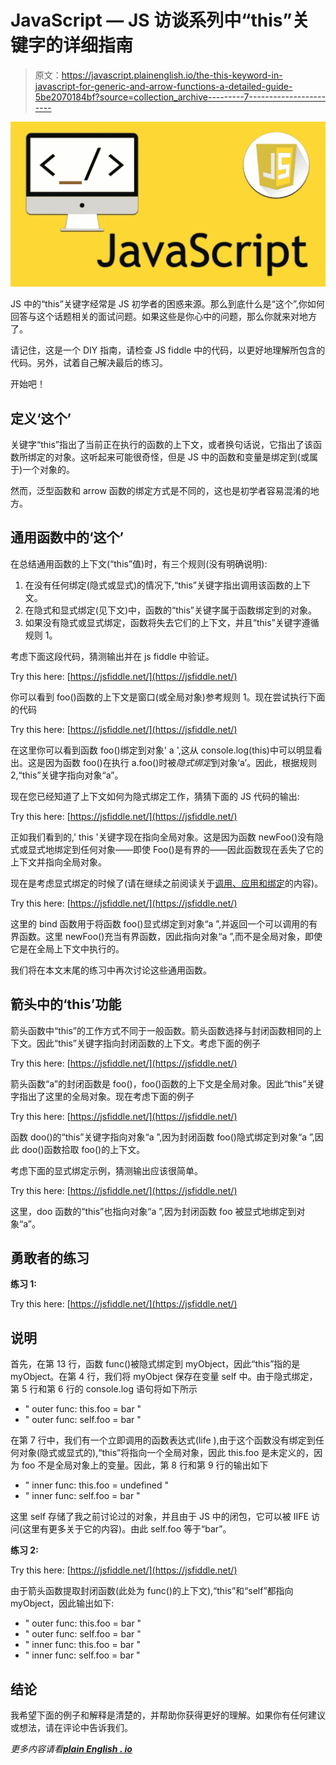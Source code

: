 # JavaScript — JS 访谈系列中“this”关键字的详细指南

> 原文：<https://javascript.plainenglish.io/the-this-keyword-in-javascript-for-generic-and-arrow-functions-a-detailed-guide-5be2070184bf?source=collection_archive---------7----------------------->

![](img/40b7737f77a1fdf856d7eb1633bd84f8.png)

JS 中的“this”关键字经常是 JS 初学者的困惑来源。那么到底什么是“这个”,你如何回答与这个话题相关的面试问题。如果这些是你心中的问题，那么你就来对地方了。

请记住，这是一个 DIY 指南，请检查 JS fiddle 中的代码，以更好地理解所包含的代码。另外，试着自己解决最后的练习。

开始吧！

## **定义‘这个’**

关键字“this”指出了当前正在执行的函数的上下文，或者换句话说，它指出了该函数所绑定的对象。这听起来可能很奇怪，但是 JS 中的函数和变量是绑定到(或属于)一个对象的。

然而，泛型函数和 arrow 函数的绑定方式是不同的，这也是初学者容易混淆的地方。

## **通用函数中的‘这个’**

在总结通用函数的上下文(“this”值)时，有三个规则(没有明确说明):

1.  在没有任何绑定(隐式或显式)的情况下,“this”关键字指出调用该函数的上下文。
2.  在隐式和显式绑定(见下文)中，函数的“this”关键字属于函数绑定到的对象。
3.  如果没有隐式或显式绑定，函数将失去它们的上下文，并且“this”关键字遵循规则 1。

考虑下面这段代码，猜测输出并在 js fiddle 中验证。

Try this here: [https://jsfiddle.net/](https://jsfiddle.net/)

你可以看到 foo()函数的上下文是窗口(或全局对象)参考规则 1。现在尝试执行下面的代码

Try this here: [https://jsfiddle.net/](https://jsfiddle.net/)

在这里你可以看到函数 foo()绑定到对象' a ',这从 console.log(this)中可以明显看出。这是因为函数 foo()在执行 a.foo()时被*隐式绑定*到对象‘a’。因此，根据规则 2,“this”关键字指向对象“a”。

现在您已经知道了上下文如何为隐式绑定工作，猜猜下面的 JS 代码的输出:

Try this here: [https://jsfiddle.net/](https://jsfiddle.net/)

正如我们看到的,' this '关键字现在指向全局对象。这是因为函数 newFoo()没有隐式或显式地绑定到任何对象——即使 Foo()是有界的——因此函数现在丢失了它的上下文并指向全局对象。

现在是考虑显式绑定的时候了(请在继续之前阅读关于[调用、应用和绑定](https://developer.mozilla.org/en-US/docs/Web/JavaScript/Reference/Global_Objects/Function/call#)的内容)。

Try this here: [https://jsfiddle.net/](https://jsfiddle.net/)

这里的 bind 函数用于将函数 foo()显式绑定到对象“a ”,并返回一个可以调用的有界函数。这里 newFoo()充当有界函数，因此指向对象“a ”,而不是全局对象，即使它是在全局上下文中执行的。

我们将在本文末尾的练习中再次讨论这些通用函数。

## **箭头中的‘this’功能**

箭头函数中“this”的工作方式不同于一般函数。箭头函数选择与封闭函数相同的上下文。因此“this”关键字指向封闭函数的上下文。考虑下面的例子

Try this here: [https://jsfiddle.net/](https://jsfiddle.net/)

箭头函数“a”的封闭函数是 foo()，foo()函数的上下文是全局对象。因此“this”关键字指出了这里的全局对象。现在考虑下面的例子

Try this here: [https://jsfiddle.net/](https://jsfiddle.net/)

函数 doo()的“this”关键字指向对象“a ”,因为封闭函数 foo()隐式绑定到对象“a ”,因此 doo()函数拾取 foo()的上下文。

考虑下面的显式绑定示例，猜测输出应该很简单。

Try this here: [https://jsfiddle.net/](https://jsfiddle.net/)

这里，doo 函数的“this”也指向对象“a ”,因为封闭函数 foo 被显式地绑定到对象“a”。

## **勇敢者的练习**

**练习 1:**

Try this here: [https://jsfiddle.net/](https://jsfiddle.net/)

## 说明

首先，在第 13 行，函数 func()被隐式绑定到 myObject，因此“this”指的是 myObject。在第 4 行，我们将 myObject 保存在变量 self 中。由于隐式绑定，第 5 行和第 6 行的 console.log 语句将如下所示

*   " outer func: this.foo = bar "
*   " outer func: self.foo = bar "

在第 7 行中，我们有一个立即调用的函数表达式(life ),由于这个函数没有绑定到任何对象(隐式或显式的),“this”将指向一个全局对象，因此 this.foo 是未定义的，因为 foo 不是全局对象上的变量。因此，第 8 行和第 9 行的输出如下

*   " inner func: this.foo = undefined "
*   " inner func: self.foo = bar "

这里 self 存储了我之前讨论过的对象，并且由于 JS 中的闭包，它可以被 IIFE 访问(这里有更多关于它的内容)。由此 self.foo 等于“bar”。

**练习 2:**

Try this here: [https://jsfiddle.net/](https://jsfiddle.net/)

由于箭头函数提取封闭函数(此处为 func()的上下文),“this”和“self”都指向 myObject，因此输出如下:

*   " outer func: this.foo = bar "
*   " outer func: self.foo = bar "
*   " inner func: this.foo = bar "
*   " inner func: self.foo = bar "

## 结论

我希望下面的例子和解释是清楚的，并帮助你获得更好的理解。如果你有任何建议或想法，请在评论中告诉我们。

*更多内容请看*[***plain English . io***](http://plainenglish.io)